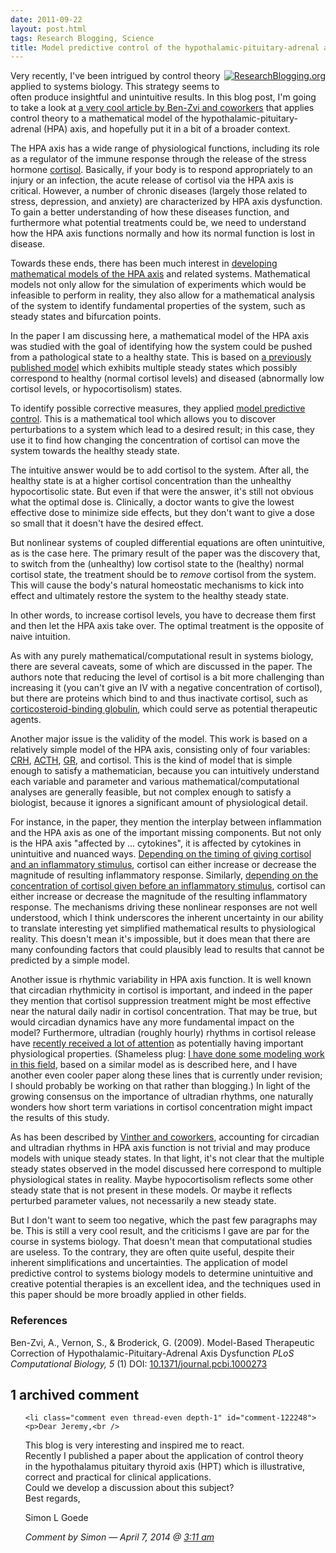 ```yaml
---
date: 2011-09-22
layout: post.html
tags: Research Blogging, Science
title: Model predictive control of the hypothalamic-pituitary-adrenal axis
---
```


<div style="float:right; padding: 0 0 5px 5px;"><a href="http://www.researchblogging.org"><img style="border:0;" src="/wp-content/themes/jeremy2/images/icons/rb2_large_gray.png" alt="ResearchBlogging.org" /></a></a></div>

<p>Very recently, I've been intrigued by control theory applied to systems biology. This strategy seems to often produce insightful and unintuitive results. In this blog post, I'm going to take a look at <a href="http://dx.doi.org/10.1371/journal.pcbi.1000273">a very cool article by Ben-Zvi and coworkers</a> that applies control theory to a mathematical model of the hypothalamic-pituitary-adrenal (HPA) axis, and hopefully put it in a bit of a broader context.</p>

<!--more-->

<p>The HPA axis has a wide range of physiological functions, including its role as a regulator of the immune response through the release of the stress hormone <a href="http://en.wikipedia.org/wiki/Cortisol">cortisol</a>. Basically, if your body is to respond appropriately to an injury or an infection, the acute release of cortisol via the HPA axis is critical. However, a number of chronic diseases (largely those related to stress, depression, and anxiety) are characterized by HPA axis dysfunction. To gain a better understanding of how these diseases function, and furthermore what potential treatments could be, we need to understand how the HPA axis functions normally and how its normal function is lost in disease.</p>

<p>Towards these ends, there has been much interest in <a href="http://scholar.google.com/scholar?q=%22mathematical+model%22+%22hpa+axis%22">developing mathematical models of the HPA axis</a> and related systems. Mathematical models not only allow for the simulation of experiments which would be infeasible to perform in reality, they also allow for a mathematical analysis of the system to identify fundamental properties of the system, such as steady states and bifurcation points.</p>

<p>In the paper I am discussing here, a mathematical model of the HPA axis was studied with the goal of identifying how the system could be pushed from a pathological state to a healthy state. This is based on <a href="http://dx.doi.org/10.1186/1742-4682-4-8">a previously published model</a> which exhibits multiple steady states which possibly correspond to healthy (normal cortisol levels) and diseased (abnormally low cortisol levels, or hypocortisolism) states.</p>

<p>To identify possible corrective measures, they applied <a href="http://en.wikipedia.org/wiki/Model_predictive_control">model predictive control</a>. This is a mathematical tool which allows you to discover perturbations to a system which lead to a desired result; in this case, they use it to find how changing the concentration of cortisol can move the system towards the healthy steady state.<p>

<p>The intuitive answer would be to add cortisol to the system. After all, the healthy state is at a higher cortisol concentration than the unhealthy hypocortisolic state. But even if that were the answer, it's still not obvious what the optimal dose is. Clinically, a doctor wants to give the lowest effective dose to minimize side effects, but they don't want to give a dose so small that it doesn't have the desired effect.</p>

<p>But nonlinear systems of coupled differential equations are often unintuitive, as is the case here. The primary result of the paper was the discovery that, to switch from the (unhealthy) low cortisol state to the (healthy) normal cortisol state, the treatment should be to <i>remove</i> cortisol from the system. This will cause the body's natural homeostatic mechanisms to kick into effect and ultimately restore the system to the healthy steady state.</p>

<p>In other words, to increase cortisol levels, you have to decrease them first and then let the HPA axis take over. The optimal treatment is the opposite of naive intuition.</p>

<p>As with any purely mathematical/computational result in systems biology, there are several caveats, some of which are discussed in the paper. The authors note that reducing the level of cortisol is a bit more challenging than increasing it (you can't give an IV with a negative concentration of cortisol), but there are proteins which bind to and thus inactivate cortisol, such as <a href="http://en.wikipedia.org/wiki/Transcortin">corticosteroid-binding globulin</a>, which could serve as potential therapeutic agents.</p>

<p>Another major issue is the validity of the model. This work is based on a relatively simple model of the HPA axis, consisting only of four variables: <a href="http://en.wikipedia.org/wiki/Corticotropin-releasing_hormone">CRH</a>, <a href="http://en.wikipedia.org/wiki/Adrenocorticotropic_hormone">ACTH</a>, <a href="http://en.wikipedia.org/wiki/Glucocorticoid_receptor">GR</a>, and cortisol. This is the kind of model that is simple enough to satisfy a mathematician, because you can intuitively understand each variable and parameter and various mathematical/computational analyses are generally feasible, but not complex enough to satisfy a biologist, because it ignores a significant amount of physiological detail.</p>

<p>For instance, in the paper, they mention the interplay between inflammation and the HPA axis as one of the important missing components. But not only is the HPA axis "affected by ... cytokines", it is affected by cytokines in unintuitive and nuanced ways. <a href="http://www.ncbi.nlm.nih.gov/pubmed/8436830">Depending on the timing of giving cortisol and an inflammatory stimulus</a>, cortisol can either increase or decrease the magnitude of resulting inflammatory response. Similarly, <a href="http://dx.doi.org/10.1097/CCM.0b013e3181a592b3">depending on the concentration of cortisol given before an inflammatory stimulus</a>, cortisol can either increase or decrease the magnitude of the resulting inflammatory response. The mechanisms driving these nonlinear responses are not well understood, which I think underscores the inherent uncertainty in our ability to translate interesting yet simplified mathematical results to physiological reality. This doesn't mean it's impossible, but it does mean that there are many confounding factors that could plausibly lead to results that cannot be predicted by a simple model.</p>

<p>Another issue is rhythmic variability in HPA axis function. It is well known that circadian rhythmicity in cortisol is important, and indeed in the paper they mention that cortisol suppression treatment might be most effective near the natural daily nadir in cortisol concentration. That may be true, but would circadian dynamics have any more fundamental impact on the model? Furthermore, ultradian (roughly hourly) rhythms in cortisol release have <a href="http://dx.doi.org/10.1038/nrn2914">recently received a lot of attention</a> as potentially having important physiological properties. (Shameless plug: <a href="http://dx.doi.org/10.1109/TBME.2011.2162236">I have done some modeling work in this field</a>, based on a similar model as is described here, and I have another even cooler paper along these lines that is currently under revision; I should probably be working on that rather than blogging.) In light of the growing consensus on the importance of ultradian rhythms, one naturally wonders how short term variations in cortisol concentration might impact the results of this study.</p>

<p>As has been described by <a href="http://dx.doi.org/10.1007/s00285-010-0384-2">Vinther and coworkers</a>, accounting for circadian and ultradian rhythms in HPA axis function is not trivial and may produce models with unique steady states. In that light, it's not clear that the multiple steady states observed in the model discussed here correspond to multiple physiological states in reality. Maybe hypocortisolism reflects some other steady state that is not present in these models. Or maybe it reflects perturbed parameter values, not necessarily a new steady state.</p>

<p>But I don't want to seem too negative, which the past few paragraphs may be. This is still a very cool result, and the criticisms I gave are par for the course in systems biology. That doesn't mean that computational studies are useless. To the contrary, they are often quite useful, despite their inherent simplifications and uncertainties. The application of model predictive control to systems biology models to determine unintuitive and creative potential therapies is an excellent idea, and the techniques used in this paper should be more broadly applied in other fields.</p>

<h3>References</h3>

<p>
<span class="Z3988" title="ctx_ver=Z39.88-2004&rft_val_fmt=info%3Aofi%2Ffmt%3Akev%3Amtx%3Ajournal&rft.jtitle=PLoS+Computational+Biology&rft_id=info%3Adoi%2F10.1371%2Fjournal.pcbi.1000273&rfr_id=info%3Asid%2Fresearchblogging.org&rft.atitle=Model-Based+Therapeutic+Correction+of+Hypothalamic-Pituitary-Adrenal+Axis+Dysfunction&rft.issn=1553-7358&rft.date=2009&rft.volume=5&rft.issue=1&rft.spage=0&rft.epage=&rft.artnum=http%3A%2F%2Fdx.plos.org%2F10.1371%2Fjournal.pcbi.1000273&rft.au=Ben-Zvi%2C+A.&rft.au=Vernon%2C+S.&rft.au=Broderick%2C+G.&rfe_dat=bpr3.included=1;bpr3.tags=Biology%2CBiomedical+Engineering%2C+Computational+Biology%2C+Systems+Biology">Ben-Zvi, A., Vernon, S., & Broderick, G. (2009). Model-Based Therapeutic Correction of Hypothalamic-Pituitary-Adrenal Axis Dysfunction <span style="font-style: italic;">PLoS Computational Biology, 5</span> (1) DOI: <a rev="review" href="http://dx.doi.org/10.1371/journal.pcbi.1000273">10.1371/journal.pcbi.1000273</a></span>
</p>

<h2 id="comments">1 archived comment</h2>

<ol id="commentlist">

    <li class="comment even thread-even depth-1" id="comment-122248">
    <p>Dear Jeremy,<br />
This blog is very interesting and inspired me to react.<br />
Recently I published a paper about the application of control theory<br />
in the hypothalamus pituitary thyroid axis (HPT) which is illustrative,<br />
correct and practical for clinical applications.<br />
Could we develop a discussion about this subject?<br />
Best regards,</p>
<p>Simon L Goede</p>
    <p><cite>Comment by Simon &#8212; April 7, 2014 @ <a href="#comment-122248">3:11 am</a></cite> </p>
    </li>


</ol>
